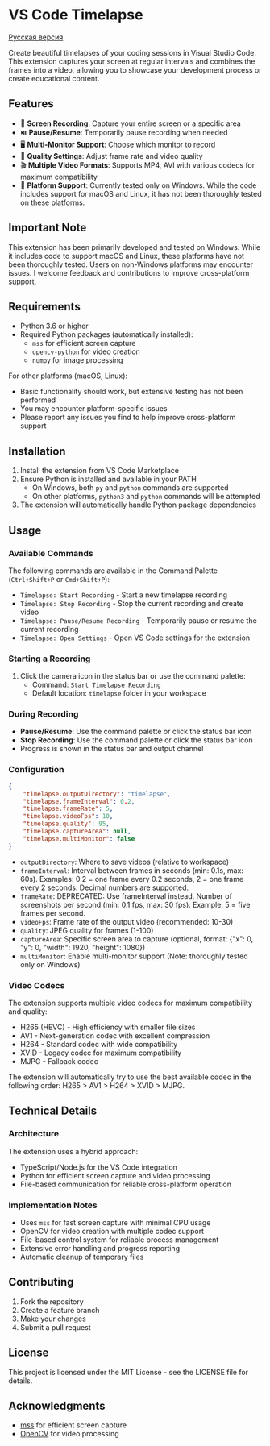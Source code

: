 # VS Code Timelapse

[Русская версия](README_RU.md)

Create beautiful timelapses of your coding sessions in Visual Studio Code. This extension captures your screen at regular intervals and combines the frames into a video, allowing you to showcase your development process or create educational content.

## Features

- 🎥 **Screen Recording**: Capture your entire screen or a specific area
- ⏯️ **Pause/Resume**: Temporarily pause recording when needed
- 🖥️ **Multi-Monitor Support**: Choose which monitor to record
- 🎨 **Quality Settings**: Adjust frame rate and video quality
- 🎬 **Multiple Video Formats**: Supports MP4, AVI with various codecs for maximum compatibility
- 🔄 **Platform Support**: Currently tested only on Windows. While the code includes support for macOS and Linux, it has not been thoroughly tested on these platforms.

## Important Note

This extension has been primarily developed and tested on Windows. While it includes code to support macOS and Linux, these platforms have not been thoroughly tested. Users on non-Windows platforms may encounter issues. I welcome feedback and contributions to improve cross-platform support.

## Requirements

- Python 3.6 or higher
- Required Python packages (automatically installed):
  - `mss` for efficient screen capture
  - `opencv-python` for video creation
  - `numpy` for image processing

For other platforms (macOS, Linux):
- Basic functionality should work, but extensive testing has not been performed
- You may encounter platform-specific issues
- Please report any issues you find to help improve cross-platform support

## Installation

1. Install the extension from VS Code Marketplace
2. Ensure Python is installed and available in your PATH
   - On Windows, both `py` and `python` commands are supported
   - On other platforms, `python3` and `python` commands will be attempted
3. The extension will automatically handle Python package dependencies

## Usage

### Available Commands

The following commands are available in the Command Palette (`Ctrl+Shift+P` or `Cmd+Shift+P`):

- `Timelapse: Start Recording` - Start a new timelapse recording
- `Timelapse: Stop Recording` - Stop the current recording and create video
- `Timelapse: Pause/Resume Recording` - Temporarily pause or resume the current recording
- `Timelapse: Open Settings` - Open VS Code settings for the extension

### Starting a Recording

1. Click the camera icon in the status bar or use the command palette:
   - Command: `Start Timelapse Recording`
   - Default location: `timelapse` folder in your workspace

### During Recording

- **Pause/Resume**: Use the command palette or click the status bar icon
- **Stop Recording**: Use the command palette or click the status bar icon
- Progress is shown in the status bar and output channel

### Configuration

```json
{
    "timelapse.outputDirectory": "timelapse",
    "timelapse.frameInterval": 0.2,
    "timelapse.frameRate": 5,
    "timelapse.videoFps": 10,
    "timelapse.quality": 95,
    "timelapse.captureArea": null,
    "timelapse.multiMonitor": false
}
```

- `outputDirectory`: Where to save videos (relative to workspace)
- `frameInterval`: Interval between frames in seconds (min: 0.1s, max: 60s). Examples: 0.2 = one frame every 0.2 seconds, 2 = one frame every 2 seconds. Decimal numbers are supported.
- `frameRate`: DEPRECATED: Use frameInterval instead. Number of screenshots per second (min: 0.1 fps, max: 30 fps). Example: 5 = five frames per second.
- `videoFps`: Frame rate of the output video (recommended: 10-30)
- `quality`: JPEG quality for frames (1-100)
- `captureArea`: Specific screen area to capture (optional, format: {"x": 0, "y": 0, "width": 1920, "height": 1080})
- `multiMonitor`: Enable multi-monitor support (Note: thoroughly tested only on Windows)

### Video Codecs

The extension supports multiple video codecs for maximum compatibility and quality:

- H265 (HEVC) - High efficiency with smaller file sizes
- AV1 - Next-generation codec with excellent compression
- H264 - Standard codec with wide compatibility
- XVID - Legacy codec for maximum compatibility
- MJPG - Fallback codec

The extension will automatically try to use the best available codec in the following order: H265 > AV1 > H264 > XVID > MJPG.

## Technical Details

### Architecture

The extension uses a hybrid approach:
- TypeScript/Node.js for the VS Code integration
- Python for efficient screen capture and video processing
- File-based communication for reliable cross-platform operation

### Implementation Notes

- Uses `mss` for fast screen capture with minimal CPU usage
- OpenCV for video creation with multiple codec support
- File-based control system for reliable process management
- Extensive error handling and progress reporting
- Automatic cleanup of temporary files

## Contributing

1. Fork the repository
2. Create a feature branch
3. Make your changes
4. Submit a pull request

## License

This project is licensed under the MIT License - see the LICENSE file for details.

## Acknowledgments

- [mss](https://github.com/BoboTiG/python-mss) for efficient screen capture
- [OpenCV](https://opencv.org/) for video processing
